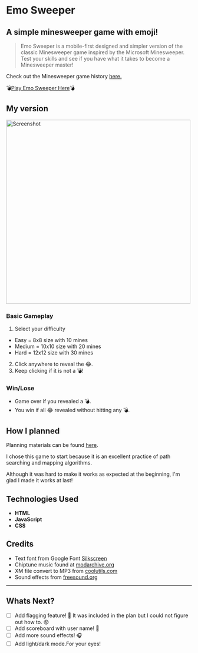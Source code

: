 # Emo Sweeper

## A simple minesweeper game with emoji!

>Emo Sweeper is a mobile-first designed and simpler version of the classic Minesweeper game inspired by the Microsoft Minesweeper. Test your skills and see if you have what it takes to become a Minesweeper master!

Check out the Minesweeper game history [here.](https://en.wikipedia.org/wiki/Minesweeper_(video_game))

💣[Play Emo Sweeper Here](https://emosweeper.netlify.app/)💣

## My version
<img src="https://user-images.githubusercontent.com/23459228/209189519-5b204e58-3c2e-465f-80e1-c7e6b1eb622d.png" alt="Screenshot" width="500"/> 

### Basic Gameplay
1. Select your difficulty 
  - Easy = 8x8 size with 10 mines
  - Medium = 10x10 size with 20 mines
  - Hard = 12x12 size with 30 mines
2. Click anywhere to reveal the 😂.
3. Keep clicking if it is not a 💣!
### Win/Lose
+ Game over if you revealed a 💣.
+ You win if all 😂 revealed without hitting any 💣.

## How I planned

Planning materials can be found [here](https://docs.google.com/document/d/1-aAaCdS2Vf3sUTojKHi74zKY1j2Zuwti-eqBWURe8dg/edit).

I chose this game to start because it is an excellent practice of path searching and mapping algorithms.

Although it was hard to make it works as expected at the beginning, I'm glad I made it works at last!

## Technologies Used
+ **HTML**
+ **JavaScript**
+ **CSS**

## Credits
+ Text font from Google Font [Silkscreen](https://fonts.google.com/specimen/Silkscreen)
+ Chiptune music found at [modarchive.org](https://modarchive.org/index.php?request=view_by_moduleid&query=66187)
+ XM file convert to MP3 from [coolutils.com](https://www.coolutils.com/online/XM-to-MP3)
+ Sound effects from [freesound.org](freesound.org)
---
## Whats Next?
+ [ ] Add flagging feature! 🚩 It was included in the plan but I could not figure out how to. 😟
+ [ ] Add scoreboard with user name! 💯 
+ [ ] Add more sound effects! 🎧 
+ [ ] Add light/dark mode.For your eyes!
